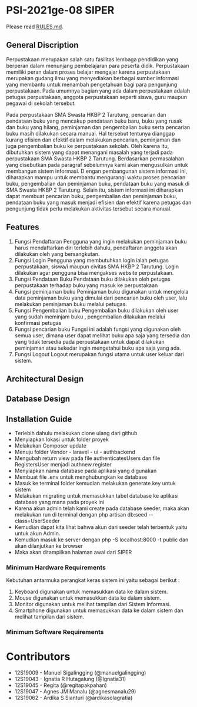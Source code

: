 # PSI-2021ge-08 SIPER
Please read [RULES.md](RULES.md).

## General Discription
Perpustakaan merupakan salah satu fasilitas lembaga pendidikan yang berperan dalam menunjang pembelajaran para peserta didik. Perpustakaan memiliki peran dalam proses belajar mengajar karena perpustakaan merupakan gudang ilmu yang menyediakan berbagai sumber informasi yang membantu untuk menambah pengetahuan bagi para pengunjung perpustakaan. Pada umumnya bagian yang ada dalam perpustakaan adalah petugas perpustakaan, anggota perpustakaan seperti siswa, guru maupun pegawai di sekolah tersebut.

Pada perpustakaan SMA Swasta HKBP 2 Tarutung, pencarian dan pendataan buku yang mencakup pendataan buku baru, buku yang rusak dan buku yang hilang, peminjaman dan pengembalian buku serta pencarian buku masih dilakukan secara manual. Hal tersebut tentunya dianggap kurang efisien dan efektif dalam melakukan pencarian, peminjaman dan juga pengembalian buku ke perpustakaan sekolah. Oleh karena itu, dibutuhkan sistem yang dapat menangani masalah yang terjadi pada perpustakaan SMA Swasta HKBP 2 Tarutung.
Berdasarkan permasalahan yang disebutkan pada paragraf sebelumnya kami akan mengusulkan untuk membangun sistem informasi. D
engan pembangunan sistem informasi ini, diharapkan mampu untuk membantu mengurangi waktu proses pencarian buku, pengembalian dan peminjaman buku, pendataan buku yang masuk di SMA Swasta HKBP 2 Tarutung. Selain itu, sistem informasi ini diharapkan dapat membuat pencarian buku, pengembalian dan peminjaman buku, pendataan buku yang masuk menjadi efisien dan efektif karena petugas dan pengunjung tidak perlu melakukan aktivitas tersebut secara manual.


## Features
1.	Fungsi Pendaftaran
Pengguna yang ingin melakukan peminjaman buku harus mendaftarkan diri terlebih dahulu, pendaftaran anggota akan dilakukan oleh yang bersangkutan.
2.	Fungsi Login
Pengguna yang membutuhkan login ialah petugas perpustakaan, siswa/i maupun civitas SMA HKBP 2 Tarutung. Login dilakukan agar pengguna bisa mengakses website perpustakaan.
3.	Fungsi Pendataan Buku
Pendataan buku dilakukan oleh petugas perpustakaan terhadap buku yang masuk ke perpustakaan
4.	Fungsi peminjaman buku
Peminjaman buku digunakan untuk mengelola data peminjaman buku yang dimulai dari pencarian buku oleh user, lalu melakukan peminjaman buku melalui petugas.
5.	Fungsi Pengembalian buku
Pengembalian buku dilakukan oleh user yang sudah meminjam buku , pengembalian dilakukan melalui konfirmasi petugas
6.	Fungsi pencarian buku
Fungsi ini adalah fungsi yang digunakan oleh semua user, dimana user dapat melihat buku apa saja yang tersedia dan yang tidak tersedia pada perpustakaan untuk dapat dilakukan peminjaman atau sekedar ingin mengetahui buku apa saja yang ada.
7.	Fungsi Logout
Logout merupakan fungsi utama untuk user keluar dari sistem.

## Architectural Design

## Database Design

## Installation Guide
- Terlebih dahulu melakukan clone ulang dari github
- Menyiapkan lokasi untuk folder proyek
- Melakukan Composer update
- Menuju folder Vendor - laravel - ui - authbackend
- Mengubah return view pada file authenticatesUsers dan file RegistersUser menjadi authnew.register
- Menyiapkan nama database pada aplikasi yang digunakan 
- Membuat file .env untuk menghubungkan ke database
- Masuk ke terminal folder kemudian melakukan generate key untuk sistem
- Melakukan migrating untuk memasukkan tabel database ke aplikasi database yang mana pada proyek ini
- Karena akun admin telah kami create pada database seeder, maka akan melakukan run di terminal dengan php artisan db:seed --class=UserSeeder
- Kemudian dapat kita lihat bahwa akun dari seeder telah terbentuk yaitu untuk akun Admin.
- Kemudian masuk ke server dengan php -S localhost:8000 -t public dan akan dilanjutkan ke browser
- Maka akan ditampilkan halaman awal dari SIPER

### Minimum Hardware Requirements
Kebutuhan antarmuka perangkat keras sistem ini yaitu sebagai berikut :
1. Keyboard digunakan untuk memasukkan data ke dalam sistem.
2. Mouse digunakan untuk memasukkan data ke dalam sistem.
3. Monitor digunakan untuk melihat tampilan dari Sistem Informasi.
4. Smartphone digunakan untuk memasukkan data ke dalam sistem dan melihat tampilan dari sistem. 

### Minimum Software Requirements

# Contributors
+ 12S19009 - Manuel Sigalingging (@manuelgalingging)
+ 12S19043 - Ignatia R Hutagalung (@Ignatia31)
+ 12S19045 - Regita (@regitapakpahan)
+ 12S19047 - Agnes JM Manalu (@agnesmanalu29)
+ 12S19062 - Ardika S Sianturi (@ardikasolagratia)
